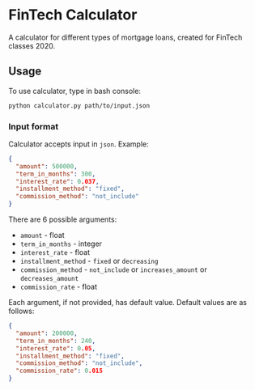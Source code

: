 # FinTech Calculator
A calculator for different types of mortgage loans, created for FinTech classes 2020.
## Usage
To use calculator, type in bash console:
```bash
python calculator.py path/to/input.json
```
### Input format
Calculator accepts input in `json`. Example:
```json
{
  "amount": 500000,
  "term_in_months": 300,
  "interest_rate": 0.037,
  "installment_method": "fixed",
  "commission_method": "not_include"
}
```
There are 6 possible arguments:
* `amount` - float
* `term_in_months` - integer
* `interest_rate` - float
* `installment_method` - `fixed` or `decreasing`
* `commission_method` - `not_include` or `increases_amount` or `decreases_amount`
* `commission_rate` - float

Each argument, if not provided, has default value. Default values are as follows:
```json
{
  "amount": 200000,
  "term_in_months": 240,
  "interest_rate": 0.05,
  "installment_method": "fixed",
  "commission_method": "not_include",
  "commission_rate": 0.015
}
